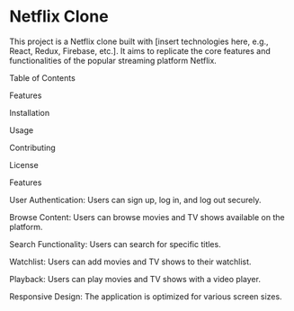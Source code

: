 # Netflix Clone

This project is a Netflix clone built with [insert technologies here, e.g., React, Redux, Firebase, etc.]. It aims to replicate the core features and functionalities of the popular streaming platform Netflix.

Table of Contents

Features

Installation

Usage

Contributing

License

Features

User Authentication: Users can sign up, log in, and log out securely.

Browse Content: Users can browse movies and TV shows available on the platform.

Search Functionality: Users can search for specific titles.

Watchlist: Users can add movies and TV shows to their watchlist.

Playback: Users can play movies and TV shows with a video player.

Responsive Design: The application is optimized for various screen sizes.

